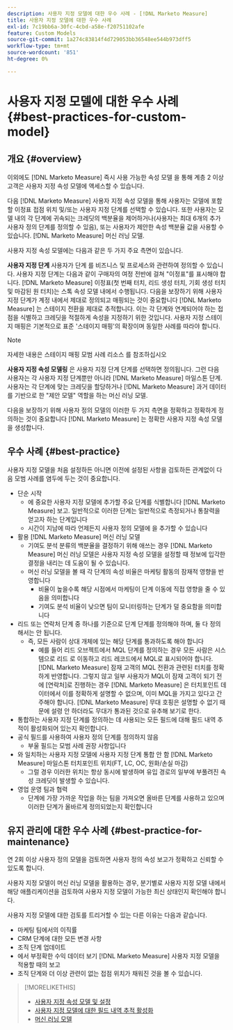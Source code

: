 ```yaml
---
description: 사용자 지정 모델에 대한 우수 사례 - [!DNL Marketo Measure]
title: 사용자 지정 모델에 대한 우수 사례
exl-id: 7c19bb6a-30fc-4cbd-a58e-f20751102afe
feature: Custom Models
source-git-commit: 1a274c83814f4d729053bb36548ee544b973dff5
workflow-type: tm+mt
source-wordcount: '851'
ht-degree: 0%

---
```


# 사용자 지정 모델에 대한 우수 사례 {#best-practices-for-custom-model}

## 개요 {#overview}

이외에도 [!DNL Marketo Measure] 즉시 사용 가능한 속성 모델 을 통해 계층 2 이상 고객은 사용자 지정 속성 모델에 액세스할 수 있습니다.

다음 [!DNL Marketo Measure] 사용자 지정 속성 모델을 통해 사용자는 모델에 포함할 이정표 접점 위치 및/또는 사용자 지정 단계를 선택할 수 있습니다. 또한 사용자는 모델 내의 각 단계에 귀속되는 크레딧의 백분율을 제어하거나(사용자는 최대 6개의 추가 사용자 정의 단계를 정의할 수 있음), 또는 사용자가 제안한 속성 백분율 값을 사용할 수 있습니다. [!DNL Marketo Measure] 머신 러닝 모델.

사용자 지정 속성 모델에는 다음과 같은 두 가지 주요 측면이 있습니다.

**사용자 지정 단계** 사용자가 단계 를 비즈니스 및 프로세스와 관련하여 정의할 수 있습니다. 사용자 지정 단계는 다음과 같이 구매자의 여정 전반에 걸쳐 &quot;이정표&quot;를 표시해야 합니다. [!DNL Marketo Measure] 이정표(첫 번째 터치, 리드 생성 터치, 기회 생성 터치 및 마감된 원 터치)는 스톡 속성 모델 내에서 수행됩니다. 다음을 보장하기 위해 사용자 지정 단계가 계정 내에서 제대로 정의되고 매핑되는 것이 중요합니다 [!DNL Marketo Measure] 는 스테이지 전환을 제대로 추적합니다. 이는 각 단계와 연계되어야 하는 접점을 식별하고 크레딧을 적절하게 속성을 지정하기 위한 것입니다. 사용자 지정 스테이지 매핑은 기본적으로 표준 &#39;스테이지 매핑&#39;의 확장이며 동일한 사례를 따라야 합니다.

>[!NOTE]
>
>자세한 내용은 스테이지 매핑 모범 사례 리소스 를 참조하십시오

**사용자 지정 속성 모델링** 은 사용자 지정 단계 단계를 선택하면 정의됩니다. 그런 다음 사용자는 각 사용자 지정 단계뿐만 아니라 [!DNL Marketo Measure] 마일스톤 단계. 사용자는 각 단계에 맞는 크레딧을 할당하거나 [!DNL Marketo Measure] 과거 데이터를 기반으로 한 &quot;제안 모델&quot; 역할을 하는 머신 러닝 모델.

다음을 보장하기 위해 사용자 정의 모델의 이러한 두 가지 측면을 정확하고 정확하게 정의하는 것이 중요합니다 [!DNL Marketo Measure] 는 정확한 사용자 지정 속성 모델을 생성합니다.

## 우수 사례 {#best-practice}

사용자 지정 모델을 처음 설정하든 아니면 이전에 설정된 사항을 검토하든 관계없이 다음 모범 사례를 염두에 두는 것이 중요합니다.

* 단순 시작
   * 에 중요한 사용자 지정 모델에 추가할 주요 단계를 식별합니다 [!DNL Marketo Measure] 보고. 일반적으로 이러한 단계는 일반적으로 측정되거나 통찰력을 얻고자 하는 단계입니다
   * 시간이 지남에 따라 언제든지 사용자 정의 모델에 을 추가할 수 있습니다
* 활용 [!DNL Marketo Measure] 머신 러닝 모델
   * 기여도 분석 분류의 백분율을 결정하기 위해 애쓰는 경우 [!DNL Marketo Measure] 머신 러닝 모델은 사용자 지정 속성 모델을 설정할 때 정보에 입각한 결정을 내리는 데 도움이 될 수 있습니다.
   * 머신 러닝 모델을 볼 때 각 단계의 속성 비율은 마케팅 활동의 잠재적 영향을 반영합니다
      * 비율이 높을수록 해당 시점에서 마케팅이 단계 이동에 직접 영향을 줄 수 있음을 의미합니다
      * 기여도 분석 비율이 낮으면 팀이 모니터링하는 단계가 덜 중요함을 의미합니다
* 리드 또는 연락처 단계 중 하나를 기준으로 단계 단계를 정의해야 하며, 둘 다 정의해서는 안 됩니다.
   * 즉, 모든 사람이 상대 개체에 있는 해당 단계를 통과하도록 해야 합니다
      * 예를 들어 리드 오브젝트에서 MQL 단계를 정의하는 경우 모든 사람은 시스템으로 리드 로 이동하고 리드 레코드에서 MQL로 표시되어야 합니다. [!DNL Marketo Measure] 잠재 고객의 MQL 전환과 관련된 터치를 정확하게 반영합니다. 그렇지 않고 일부 사용자가 MQL이 잠재 고객이 되기 전에 [연락처]로 진행하는 경우 [!DNL Marketo Measure] 은 터치포인트 데이터에서 이를 정확하게 설명할 수 없으며, 이미 MQL을 가지고 있다고 간주해야 합니다. [!DNL Marketo Measure] 무대 호핑은 설명할 수 없기 때문에 설령 안 하더라도 무대가 통과된 것으로 유추해 보기로 한다.
* 통합하는 사용자 지정 단계를 정의하는 데 사용되는 모든 필드에 대해 필드 내역 추적이 활성화되어 있는지 확인합니다.
* 공식 필드를 사용하여 사용자 정의 단계를 정의하지 않음
   * 부울 필드는 모범 사례 권장 사항입니다
* 와 일치하는 사용자 지정 모델에 사용자 지정 단계 통합 안 함 [!DNL Marketo Measure] 마일스톤 터치포인트 위치(FT, LC, OC, 원화/손실 마감)
   * 그럴 경우 이러한 위치는 항상 동시에 발생하며 유입 경로의 일부에 부풀려진 속성 크레딧이 발생할 수 있습니다.
* 영업 운영 팀과 협력
   * 단계에 가장 가까운 작업을 하는 팀을 가져오면 올바른 단계를 사용하고 있으며 이러한 단계가 올바르게 정의되었는지 확인합니다

## 유지 관리에 대한 우수 사례 {#best-practice-for-maintenance}

연 2회 이상 사용자 정의 모델을 검토하면 사용자 정의 속성 보고가 정확하고 신뢰할 수 있도록 합니다.

사용자 지정 모델이 머신 러닝 모델을 활용하는 경우, 분기별로 사용자 지정 모델 내에서 해당 애플리케이션을 검토하여 사용자 지정 모델이 가능한 최신 상태인지 확인해야 합니다.

사용자 지정 모델에 대한 검토를 트리거할 수 있는 다른 이유는 다음과 같습니다.

* 마케팅 팀에서의 이직률
* CRM 단계에 대한 모든 변경 사항
* 조직 단계 업데이트
* 에서 부정확한 수익 데이터 보기 [!DNL Marketo Measure] 사용자 지정 모델을 적용할 때의 보고
* 조직 단계와 더 이상 관련이 없는 접점 위치가 채워진 것을 볼 수 있습니다.

>[!MORELIKETHIS]
>
>* [사용자 지정 속성 모델 및 설정](/help/advanced-marketo-measure-features/custom-attribution-models/custom-attribution-model-and-setup.md)
>* [사용자 지정 모델에 대한 필드 내역 추적 활성화](/help/advanced-marketo-measure-features/custom-attribution-models/custom-model-setup-enable-field-history-tracking.md)
>* [머신 러닝 모델](/help/advanced-marketo-measure-features/custom-attribution-models/machine-learning-model-faq.md)
